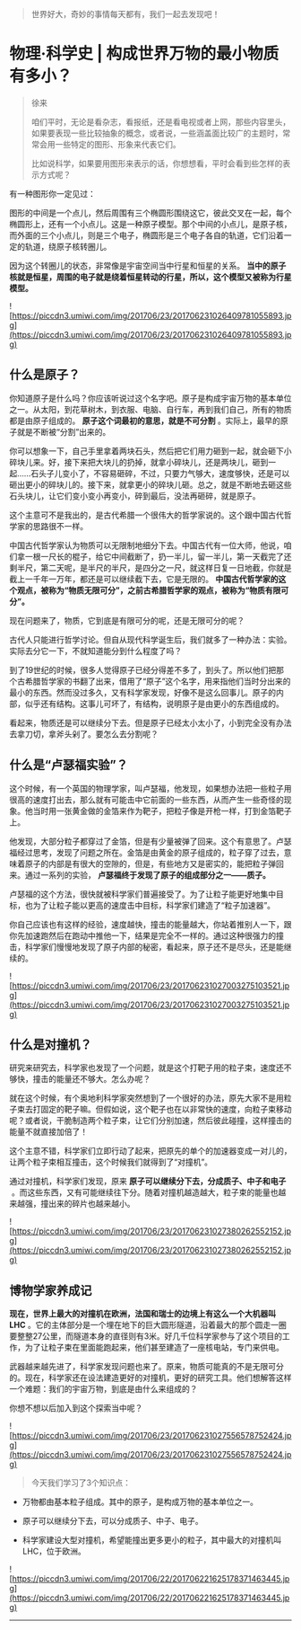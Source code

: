 > 世界好大，奇妙的事情每天都有，我们一起去发现吧！

# 物理·科学史 | 构成世界万物的最小物质有多小？

> 徐来
> 
> 咱们平时，无论是看杂志，看报纸，还是看电视或者上网，那些内容里头，如果要表现一些比较抽象的概念，或者说，一些涵盖面比较广的主题时，常常会用一些特定的图形、形象来代表它们。
> 
> 比如说科学，如果要用图形来表示的话，你想想看，平时会看到些怎样的表示方式呢？

有一种图形你一定见过：

图形的中间是一个点儿，然后周围有三个椭圆形围绕这它，彼此交叉在一起，每个椭圆形上，还有一个小点儿。这是一种原子模型。那个中间的小点儿，是原子核，而外面的三个小点儿，则是三个电子，椭圆形是三个电子各自的轨道，它们沿着一定的轨道，绕原子核转圈儿。

因为这个转圈儿的状态，非常像是宇宙空间当中行星和恒星的关系。 **当中的原子核就是恒星，周围的电子就是绕着恒星转动的行星，所以，这个模型又被称为行星模型。**

![https://piccdn3.umiwi.com/img/201706/23/201706231026409781055893.jpg](https://piccdn3.umiwi.com/img/201706/23/201706231026409781055893.jpg)

## 什么是原子？

你知道原子是什么吗？你应该听说过这个名字吧。原子是构成宇宙万物的基本单位之一。从太阳，到花草树木，到衣服、电脑、自行车，再到我们自己，所有的物质都是由原子组成的。 **原子这个词最初的意思，就是不可分割** 。实际上，最早的原子就是不断被“分割”出来的。

你可以想象一下，自己手里拿着两块石头，然后把它们用力砸到一起，就会砸下小碎块儿来。好，接下来把大块儿的扔掉，就拿小碎块儿，还是两块儿，砸到一起……石头子儿变小了，不容易砸碎，不过，只要力气够大，速度够快，还是可以砸出更小的碎块儿的。接下来，就拿更小的碎块儿砸。总之，就是不断地去砸这些石头块儿，让它们变小变小再变小，碎到最后，没法再砸碎，就是原子。

这个主意可不是我出的，是古代希腊一个很伟大的哲学家说的。这个跟中国古代哲学家的思路很不一样。

中国古代哲学家认为物质可以无限制地细分下去。中国古代有一位大师，他说，咱们拿一根一尺长的棍子，给它中间截断了，扔一半儿，留一半儿，第一天截完了还剩半尺，第二天呢，是半尺的半尺，是四分之一尺，就这样日复一日地截，你就是截上一千年一万年，都还是可以继续截下去，它是无限的。 **中国古代哲学家的这个观点，被称为“物质无限可分”，之前古希腊哲学家的观点，被称为“物质有限可分”。**

现在问题来了，物质，它到底是有限可分的呢，还是无限可分的呢？

古代人只能进行哲学讨论。但自从现代科学诞生后，我们就多了一种办法：实验。实际去分它一下，不就知道能分到什么程度了吗？

到了19世纪的时候，很多人觉得原子已经分得差不多了，到头了。所以他们把那个古希腊哲学家的书翻了出来，借用了“原子”这个名字，用来指他们当时分出来的最小的东西。然而没过多久，又有科学家发现，好像不是这么回事儿。原子的内部，似乎还有结构。这事儿可坏了，有结构，说明原子是由更小的东西组成的。

看起来，物质还是可以继续分下去。但是原子已经太小太小了，小到完全没有办法去拿刀切，拿斧头剁了。要怎么去分割呢？

## 什么是“卢瑟福实验”？

这个时候，有一个英国的物理学家，叫卢瑟福，他发现，如果想办法把一些粒子用很高的速度打出去，那么就有可能击中它前面的一些东西，从而产生一些奇怪的现象。他当时用一张黄金做的金箔来作为靶子，把粒子像是开枪一样，打到金箔靶子上。

他发现，大部分粒子都穿过了金箔，但是有少量被弹了回来。这个有意思了。卢瑟福经过思考，发现了问题之所在。金箔是由黄金的原子组成的，粒子穿了过去，意味着原子的内部是有很大的空隙的，但是，有些地方又是密实的，能把粒子弹回来。通过一系列的实验， **卢瑟福终于发现了原子的组成部分之一——质子。**

卢瑟福的这个方法，很快就被科学家们普遍接受了。为了让粒子能更好地集中目标，也为了让粒子能以更高的速度击中目标，科学家们建造了“粒子加速器”。

你自己应该也有这样的经验，速度越快，撞击的能量越大，你站着推别人一下，跟你先加速跑然后在跑动中推他一下，结果是完全不一样的。通过这种很强力的撞击，科学家们慢慢地发现了原子内部的秘密，看起来，原子还不是尽头，还是能继续的。

![https://piccdn3.umiwi.com/img/201706/23/201706231027003275103521.jpg](https://piccdn3.umiwi.com/img/201706/23/201706231027003275103521.jpg)

## 什么是对撞机？

研究来研究去，科学家也发现了一个问题，就是这个打靶子用的粒子束，速度还不够快，撞击的能量还不够大。怎么办呢？

就在这个时候，有个奥地利科学家突然想到了一个很好的办法，原先大家不是用粒子束去打固定的靶子嘛。但假如说，这个靶子也在以非常快的速度，向粒子束移动呢？或者说，干脆制造两个粒子束，让它们分别加速，然后彼此碰撞，这样撞击的能量不就直接加倍了！

这个主意不错，科学家们立即行动了起来，把原先的单个的加速器变成一对儿的，让两个粒子束相互撞击，这个时候我们就得到了“对撞机”。

通过对撞机，科学家们发现，原来 **原子可以继续分下去，分成质子、中子和电子**  。而这些东西，又有可能继续往下分。随着对撞机越造越大，粒子束的能量也越来越强，撞出来的碎片也越来越小。

![https://piccdn3.umiwi.com/img/201706/23/201706231027380262552152.jpg](https://piccdn3.umiwi.com/img/201706/23/201706231027380262552152.jpg)

## 博物学家养成记

 **现在，世界上最大的对撞机在欧洲，法国和瑞士的边境上有这么一个大机器叫LHC** 。它的主体部分是一个埋在地下的巨大圆形隧道，沿着最大的那个圆走一圈要整整27公里，而隧道本身的直径则有3米。好几千位科学家参与了这个项目的工作，为了让粒子束在里面能跑起来，他们甚至建造了一座核电站，专门来供电。

武器越来越先进了，科学家发现问题也来了。原来，物质可能真的不是无限可分的。现在，科学家还在设法建造更好的对撞机，更好的研究工具。他们想解答这样一个难题：我们的宇宙万物，到底是由什么来组成的？

你想不想以后加入到这个探索当中呢？

![https://piccdn3.umiwi.com/img/201706/23/201706231027556578752424.jpg](https://piccdn3.umiwi.com/img/201706/23/201706231027556578752424.jpg)

> 今天我们学习了3个知识点：

* 万物都由基本粒子组成。其中的原子，是构成万物的基本单位之一。

* 原子可以继续分下去，可以分成质子、中子、电子。

* 科学家建设大型对撞机，希望能撞出更多更小的粒子，其中最大的对撞机叫LHC，位于欧洲。

![https://piccdn3.umiwi.com/img/201706/22/201706221625178371463445.jpg](https://piccdn3.umiwi.com/img/201706/22/201706221625178371463445.jpg)

---
